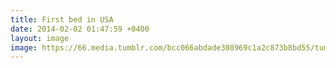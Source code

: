 ```yaml
---
title: First bed in USA
date: 2014-02-02 01:47:59 +0400
layout: image
image: https://66.media.tumblr.com/bcc066abdade308969c1a2c873b8bd55/tumblr_n0c77z041s1qa6o4ho1_640.jpg
---
```

